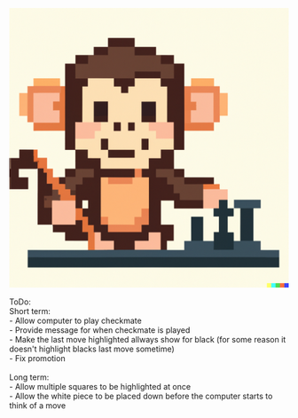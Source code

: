 ![<img src="https://github.com/Caleb518c/chess/assets/104874097/d334332f-a359-4e5b-998b-dbc01de7e1ee" width="30" />](https://github.com/caleb518c/chess/blob/main/public/favicon.ico?raw=true)



ToDo: <br>
  Short term:<br>
    - Allow computer to play checkmate <br>
    - Provide message for when checkmate is played<br>
    - Make the last move highlighted allways show for black (for some reason it doesn't highlight blacks last move sometime)<br>
    - Fix promotion <br>
    <br>
  Long term: <br>
    - Allow multiple squares to be highlighted at once<br>
    - Allow the white piece to be placed down before the computer starts to think of a move<br>
    

